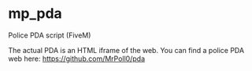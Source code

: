 # mp_pda

Police PDA script (FiveM)

The actual PDA is an HTML iframe of the web.
You can find a police PDA web here: https://github.com/MrPoll0/pda

